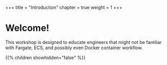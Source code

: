 +++
title = "Introduction"
chapter = true
weight = 1
+++

# Welcome!

This workshop is designed to educate engineers that might not be familiar with Fargate, ECS,
and possibly even Docker container workflow.

{{% children showhidden="false" %}}
